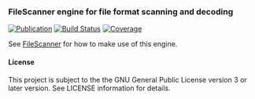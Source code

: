 ### FileScanner engine for file format scanning and decoding
[![Publication](https://img.shields.io/maven-central/v/de.carne/filescanner-engine)](https://search.maven.org/artifact/de.carne/filescanner-engine)
[![Build Status](https://travis-ci.com/hdecarne/filescanner-engine.svg?branch=master)](https://travis-ci.com/hdecarne/filescanner-engine)
[![Coverage](https://sonarcloud.io/api/project_badges/measure?project=de.carne.common%3Afilescanner-engine&metric=coverage)](https://sonarcloud.io/dashboard/index/de.carne.common%3Afilescanner-engine)

See [FileScanner](https://www.filescanner.org) for how to make use of this engine.

#### License
This project is subject to the the GNU General Public License version 3 or later version.
See LICENSE information for details.
